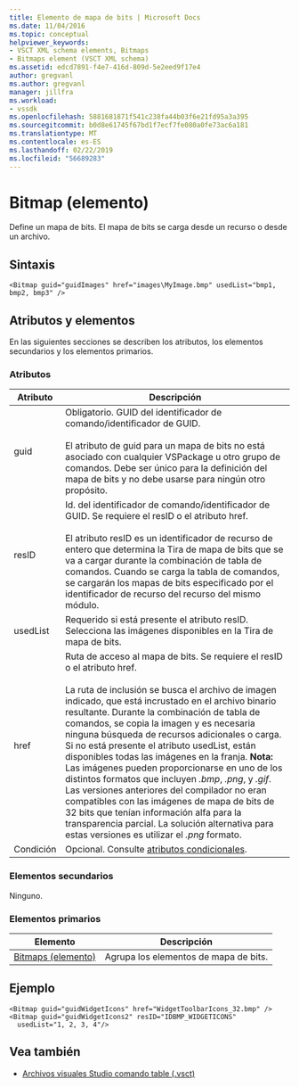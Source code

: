 ```yaml
---
title: Elemento de mapa de bits | Microsoft Docs
ms.date: 11/04/2016
ms.topic: conceptual
helpviewer_keywords:
- VSCT XML schema elements, Bitmaps
- Bitmaps element (VSCT XML schema)
ms.assetid: edcd7891-f4e7-416d-809d-5e2eed9f17e4
author: gregvanl
ms.author: gregvanl
manager: jillfra
ms.workload:
- vssdk
ms.openlocfilehash: 5881681871f541c238fa44b03f6e21fd95a3a395
ms.sourcegitcommit: b0d8e61745f67bd1f7ecf7fe080a0fe73ac6a181
ms.translationtype: MT
ms.contentlocale: es-ES
ms.lasthandoff: 02/22/2019
ms.locfileid: "56689283"
---
```

# <a name="bitmap-element"></a>Bitmap (elemento)
Define un mapa de bits. El mapa de bits se carga desde un recurso o desde un archivo.

## <a name="syntax"></a>Sintaxis

```
<Bitmap guid="guidImages" href="images\MyImage.bmp" usedList="bmp1, bmp2, bmp3" />
```

## <a name="attributes-and-elements"></a>Atributos y elementos
 En las siguientes secciones se describen los atributos, los elementos secundarios y los elementos primarios.

### <a name="attributes"></a>Atributos

|Atributo|Descripción|
|---------------|-----------------|
|guid|Obligatorio. GUID del identificador de comando/identificador de GUID.<br /><br /> El atributo de guid para un mapa de bits no está asociado con cualquier VSPackage u otro grupo de comandos.  Debe ser único para la definición del mapa de bits y no debe usarse para ningún otro propósito.|
|resID|Id. del identificador de comando/identificador de GUID. Se requiere el resID o el atributo href.<br /><br /> El atributo resID es un identificador de recurso de entero que determina la Tira de mapa de bits que se va a cargar durante la combinación de tabla de comandos.  Cuando se carga la tabla de comandos, se cargarán los mapas de bits especificado por el identificador de recurso del recurso del mismo módulo.|
|usedList|Requerido si está presente el atributo resID. Selecciona las imágenes disponibles en la Tira de mapa de bits.|
|href|Ruta de acceso al mapa de bits. Se requiere el resID o el atributo href.<br /><br /> La ruta de inclusión se busca el archivo de imagen indicado, que está incrustado en el archivo binario resultante.  Durante la combinación de tabla de comandos, se copia la imagen y es necesaria ninguna búsqueda de recursos adicionales o carga.  Si no está presente el atributo usedList, están disponibles todas las imágenes en la franja. **Nota:**  Las imágenes pueden proporcionarse en uno de los distintos formatos que incluyen *.bmp*, *.png*, y *.gif*.  Las versiones anteriores del compilador no eran compatibles con las imágenes de mapa de bits de 32 bits que tenían información alfa para la transparencia parcial. La solución alternativa para estas versiones es utilizar el *.png* formato.|
|Condición|Opcional. Consulte [atributos condicionales](../extensibility/vsct-xml-schema-conditional-attributes.md).|

### <a name="child-elements"></a>Elementos secundarios
 Ninguno.

### <a name="parent-elements"></a>Elementos primarios

|Elemento|Descripción|
|-------------|-----------------|
|[Bitmaps (elemento)](../extensibility/bitmaps-element.md)|Agrupa los elementos de mapa de bits.|

## <a name="example"></a>Ejemplo

```
<Bitmap guid="guidWidgetIcons" href="WidgetToolbarIcons_32.bmp" />
<Bitmap guid="guidWidgetIcons2" resID="IDBMP_WIDGETICONS"
  usedList="1, 2, 3, 4"/>
```

## <a name="see-also"></a>Vea también
- [Archivos visuales Studio comando table (.vsct)](../extensibility/internals/visual-studio-command-table-dot-vsct-files.md)